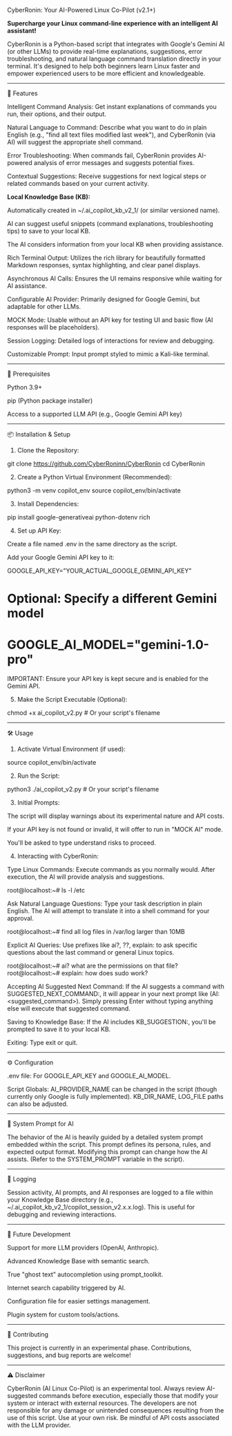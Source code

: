 CyberRonin: Your AI-Powered Linux Co-Pilot (v2.1+)



**Supercharge your Linux command-line experience with an intelligent AI assistant!** 

CyberRonin is a Python-based script that integrates with Google's Gemini AI (or other LLMs) to provide real-time explanations, suggestions, error troubleshooting, and natural language command translation directly in your terminal. It's designed to help both beginners learn Linux faster and empower experienced users to be more efficient and knowledgeable. 


---

🚀 Features

Intelligent Command Analysis: Get instant explanations of commands you run, their options, and their output.

Natural Language to Command: Describe what you want to do in plain English (e.g., "find all text files modified last week"), and CyberRonin (via AI) will suggest the appropriate shell command.

Error Troubleshooting: When commands fail, CyberRonin provides AI-powered analysis of error messages and suggests potential fixes.

Contextual Suggestions: Receive suggestions for next logical steps or related commands based on your current activity.

**Local Knowledge Base (KB):**

Automatically created in ~/.ai_copilot_kb_v2_1/ (or similar versioned name).

AI can suggest useful snippets (command explanations, troubleshooting tips) to save to your local KB.

The AI considers information from your local KB when providing assistance.


Rich Terminal Output: Utilizes the rich library for beautifully formatted Markdown responses, syntax highlighting, and clear panel displays.

Asynchronous AI Calls: Ensures the UI remains responsive while waiting for AI assistance.

Configurable AI Provider: Primarily designed for Google Gemini, but adaptable for other LLMs.

MOCK Mode: Usable without an API key for testing UI and basic flow (AI responses will be placeholders).

Session Logging: Detailed logs of interactions for review and debugging.

Customizable Prompt: Input prompt styled to mimic a Kali-like terminal. 



---

🧰 Prerequisites

Python 3.9+

pip (Python package installer)

Access to a supported LLM API (e.g., Google Gemini API key) 



---

📦 Installation & Setup

1. Clone the Repository:

git clone https://github.com/CyberRoninn/CyberRonin
cd CyberRonin





2. Create a Python Virtual Environment (Recommended):

python3 -m venv copilot_env
source copilot_env/bin/activate





3. Install Dependencies:

pip install google-generativeai python-dotenv rich





4. Set up API Key:

Create a file named .env in the same directory as the script.

Add your Google Gemini API key to it:

GOOGLE_API_KEY="YOUR_ACTUAL_GOOGLE_GEMINI_API_KEY"
# Optional: Specify a different Gemini model
# GOOGLE_AI_MODEL="gemini-1.0-pro"

IMPORTANT: Ensure your API key is kept secure and is enabled for the Gemini API.



5. Make the Script Executable (Optional):

chmod +x ai_copilot_v2.py  # Or your script's filename






---

🛠️ Usage

1. Activate Virtual Environment (if used):

source copilot_env/bin/activate





2. Run the Script:

python3 ./ai_copilot_v2.py  # Or your script's filename





3. Initial Prompts:

The script will display warnings about its experimental nature and API costs.

If your API key is not found or invalid, it will offer to run in "MOCK AI" mode.

You'll be asked to type understand risks to proceed.



4. Interacting with CyberRonin:

Type Linux Commands: Execute commands as you normally would. After execution, the AI will provide analysis and suggestions.

root@localhost:~# ls -l /etc

Ask Natural Language Questions: Type your task description in plain English. The AI will attempt to translate it into a shell command for your approval.

root@localhost:~# find all log files in /var/log larger than 10MB

Explicit AI Queries: Use prefixes like ai?, ??, explain: to ask specific questions about the last command or general Linux topics.

root@localhost:~# ai? what are the permissions on that file?
root@localhost:~# explain: how does sudo work?

Accepting AI Suggested Next Command: If the AI suggests a command with SUGGESTED_NEXT_COMMAND:, it will appear in your next prompt like (AI: <suggested_command>). Simply pressing Enter without typing anything else will execute that suggested command.

Saving to Knowledge Base: If the AI includes KB_SUGGESTION:, you'll be prompted to save it to your local KB.

Exiting: Type exit or quit.





---

⚙️ Configuration

.env file: For GOOGLE_API_KEY and GOOGLE_AI_MODEL.

Script Globals: AI_PROVIDER_NAME can be changed in the script (though currently only Google is fully implemented). KB_DIR_NAME, LOG_FILE paths can also be adjusted.



---

🧠 System Prompt for AI

The behavior of the AI is heavily guided by a detailed system prompt embedded within the script. This prompt defines its persona, rules, and expected output format. Modifying this prompt can change how the AI assists. (Refer to the SYSTEM_PROMPT variable in the script). 


---

📝 Logging

Session activity, AI prompts, and AI responses are logged to a file within your Knowledge Base directory (e.g., ~/.ai_copilot_kb_v2_1/copilot_session_v2.x.x.log). This is useful for debugging and reviewing interactions. 


---

🔮 Future Development

Support for more LLM providers (OpenAI, Anthropic).

Advanced Knowledge Base with semantic search.

True "ghost text" autocompletion using prompt_toolkit.

Internet search capability triggered by AI.

Configuration file for easier settings management.

Plugin system for custom tools/actions. 



---

🤝 Contributing

This project is currently in an experimental phase. Contributions, suggestions, and bug reports are welcome! 


---

⚠️ Disclaimer

CyberRonin (AI Linux Co-Pilot) is an experimental tool. Always review AI-suggested commands before execution, especially those that modify your system or interact with external resources. The developers are not responsible for any damage or unintended consequences resulting from the use of this script. Use at your own risk. Be mindful of API costs associated with the LLM provider. 
